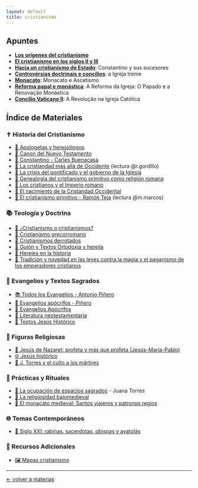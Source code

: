 ```yaml
---
layout: default
title: cristianismo
---
```


## Apuntes

- [**Los orígenes del cristianismo**](apuntes/crmo_t1)
- [**El cristianismo en los siglos II y III**](apuntes/crmo_t2.md)
- [**Hacia un cristianismo de Estado**](apuntes/crmo_t3.md): Constantino y sus sucesores
- [**Controvérsias doctrinais e concílios**](apuntes/crmo_t4.md): a Igreja treme
- [**Monacato**](apuntes/monacato.md): Monacato e Ascetismo
- [**Reforma papal e monástica**](apuntes/r_monastica.md): A Reforma da Igreja: O Papado e a Renovação Monástica
- [**Concílio Vaticano II**](apuntes/vaticano2.md): A Revolução na Igreja Católica

## Índice de Materiales

### ✝️ Historia del Cristianismo
- [📄 Apologetas y heresiólogos](https://moronbandin.github.io/mcr/cristianismo/materiales/apologetas.pdf)
- [📄 Canon del Nuevo Testamento](materiales/canonNT.docx)
- [📄 Constantino - Carles Buenacasa](materiales/constantinus.pdf)
- [📄 La cristiandad más allá de Occidente](materiales/cris_masalla.pdf) (lectura @r.gordillo)
- [📄 La crisis del pontificado y el gobierno de la Iglesia](materiales/crisispont.pdf)
- [📄 Genealogía del cristianismo primitivo como religión romana](materiales/genealogia.pdf)
- [📄 Los cristianos y el Imperio romano](materiales/cristianosimperio.docx)
- [📄 El nacimiento de la Cristandad Occidental](materiales/cristiandadoccidental.pdf)
- [📄 El cristianismo primitivo - Ramón Teja](materiales/crmoprimitivo.pdf) (lectura @m.marcos)

### 📚 Teología y Doctrina
- [📄 ¿Cristianismo o cristianismos?](materiales/crmoocrmos.pdf)
- [📄 Cristianismo grecorromano](materiales/crmogrecorromano.pdf)
- [📄 Cristianismos derrotados](materiales/crmosderrotados.pdf)
- [📄 Guión y Textos Ortodoxia y herejía](materiales/guion.doc)
- [📄 Herejes en la historia](materiales/herejes.pdf) 
- [📄 Tradición y novedad en las leyes contra la magia y el paganismo de los emperadores cristianos](materiales/leyespaganismo.pdf)
  
### 📜 Evangelios y Textos Sagrados
- [📚 Todos los Evangelios - Antonio Piñero](/materiales/todoslosevangelios_ap.pdf)
- [📄 Evangelios apócrifos - Piñero](materiales/evapocrifospiñero.pdf)
- [📄 Evangelios Apócrifos](materiales/evapocrifos.pdf)
- [📄 Literatura neotestamentaria](materiales/litneotest.pdf)
- [📄 Textos Jesús Histórico](materiales/textosjesus.doc)

### 👼 Figuras Religiosas
- [📄 Jesús de Nazaret: profeta y más que profeta (Jesús-María-Pablo)](materiales/jesusmariapablo.pdf)
- [🌐 Jesús histórico](https://www.jotdown.es/2018/11/jesus-de-nazaret-i-el-jesus-historico/)
- [📄 J. Torres y el culto a los mártires](materiales/cultomartires.pdf)

### 🙏 Prácticas y Rituales
- [📄 La ocupación de espacios sagrados](materiales/ocupacion.pdf) - Juana Torres 
- [📄 La religiosidad bajomedieval](materiales/relibajomedieval.pdf)
- [📄 El monacato medieval: Santos viajeros y patronos regios](materiales/monacatomedieval.pdf)

### 🌐 Temas Contemporáneos
- [📄 Siglo XXI: rabinas, sacerdotas, obispas y ayatolás](materiales/sacerdotas.pdf)

### 📖 Recursos Adicionales
- [🖼️ Mapas cristianismo](materiales/mapas.ppt)

---
<div style="display: flex; align-items: center; float: left;">
<a href="../">&#8592; volver a materias</a>
</div>
